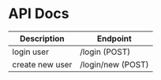 # **API Docs**

| Description  | Endpoint   |
| ------------ | ------------ |
| login user  | /login (POST)   |
| create new user  |  /login/new (POST)  |
